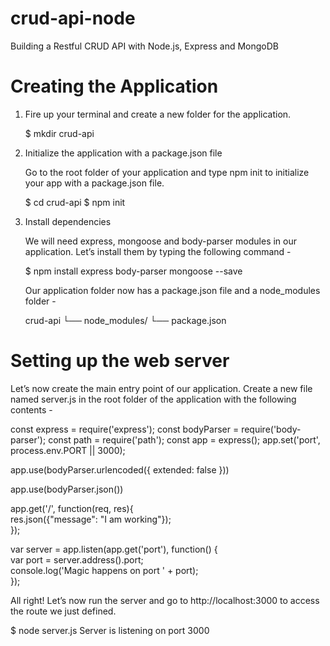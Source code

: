 # crud-api-node
Building a Restful CRUD API with Node.js, Express and MongoDB

# Creating the Application

1. Fire up your terminal and create a new folder for the application.

    $ mkdir crud-api

2. Initialize the application with a package.json file

    Go to the root folder of your application and type npm init to initialize your app with a package.json file.

    $ cd crud-api
    $ npm init

3. Install dependencies

    We will need express, mongoose and body-parser modules in our application. Let’s install them by typing the following command -

    $ npm install express body-parser mongoose --save

    Our application folder now has a package.json file and a node_modules folder -

    crud-api
        └── node_modules/
        └── package.json
    
# Setting up the web server

Let’s now create the main entry point of our application. Create a new file named server.js in the root folder of the application with the following contents -

const express = require('express');
const bodyParser = require('body-parser');
const path = require('path');
const app = express();
app.set('port', process.env.PORT || 3000);

app.use(bodyParser.urlencoded({ extended: false }))

app.use(bodyParser.json())

app.get('/', function(req, res){<br>
    res.json({"message": "I am working"});<br>
});

var server = app.listen(app.get('port'), function() {<br>
    var port = server.address().port;<br>
    console.log('Magic happens on port ' + port);<br>
});

All right! Let’s now run the server and go to http://localhost:3000 to access the route we just defined.

$ node server.js 
Server is listening on port 3000

